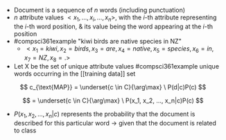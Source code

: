 - Document is a sequence of $n$ words (including punctuation)
- $n$ attribute values $<x_{1},\dots ,x_{i},...,x_{n}>$, with the $i$-th attribute representing the $i$-th word position, & its value being the word appearing at the $i$-th position
- #compsci361example "kiwi birds are native species in NZ"
	- $<x_{1}=kiwi,x_{2}=birds,x_{3}=are,x_{4}=native,x_{5}=species,x_{6}=in,x_{7}=NZ,x_{8}=.>$
- Let X be the set of unique attribute values #compsci361example unique words occurring in the [[training data]] set

$$
c_{\text{MAP}} = \underset{c \in C}{\arg\max} \ P(d|c)P(c)
$$

$$
= \underset{c \in C}{\arg\max} \ P(x_1, x_2, ..., x_n|c)P(c)
$$
- $P(x_1, x_2, ..., x_n|c)$ represents the probability that the document is described for this particular word $\rightarrow$ given that the document is related to class 